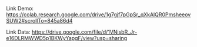 Link Demo: https://colab.research.google.com/drive/1g7gjf7pGpSr_qXkAlQR0PmsheeovSUW2#scrollTo=845a86d4

Link Data: https://drive.google.com/file/d/1VNisbR_Jr-e16DLRMWWD5p1BKWyYapgF/view?usp=sharing
